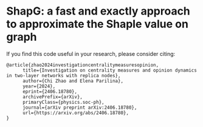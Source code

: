 # ShapG: a fast and exactly approach to approximate the Shaple value on graph

If you find this code useful in your research, please consider citing:

```
@article{zhao2024investigationcentralitymeasuresopinion,
      title={Investigation on centrality measures and opinion dynamics in two-layer networks with replica nodes}, 
      author={Chi Zhao and Elena Parilina},
      year={2024},
      eprint={2406.18780},
      archivePrefix={arXiv},
      primaryClass={physics.soc-ph},
      journal={arXiv preprint arXiv:2406.18780},
      url={https://arxiv.org/abs/2406.18780}, 
}
```